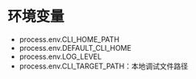 # 环境变量

- process.env.CLI_HOME_PATH
- process.env.DEFAULT_CLI_HOME
- process.env.LOG_LEVEL
- process.env.CLI_TARGET_PATH：本地调试文件路径

